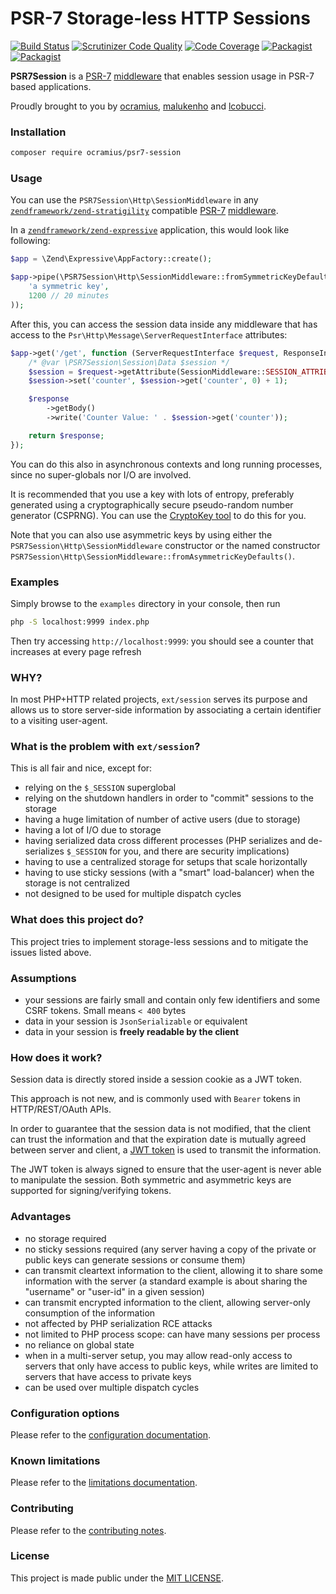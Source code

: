 # PSR-7 Storage-less HTTP Sessions

[![Build Status](https://travis-ci.org/Ocramius/PSR7Session.svg)](https://travis-ci.org/Ocramius/PSR7Session)
[![Scrutinizer Code Quality](https://scrutinizer-ci.com/g/Ocramius/PSR7Session/badges/quality-score.png?b=master)](https://scrutinizer-ci.com/g/Ocramius/PSR7Session/?branch=master)
[![Code Coverage](https://scrutinizer-ci.com/g/Ocramius/PSR7Session/badges/coverage.png?b=master)](https://scrutinizer-ci.com/g/Ocramius/PSR7Session/?branch=master)
[![Packagist](https://img.shields.io/packagist/v/ocramius/psr7-session.svg)](https://packagist.org/packages/ocramius/psr7-session)
[![Packagist](https://img.shields.io/packagist/vpre/ocramius/psr7-session.svg)](https://packagist.org/packages/ocramius/psr7-session)

**PSR7Session** is a [PSR-7](http://www.php-fig.org/psr/psr-7/)
[middleware](https://mwop.net/blog/2015-01-08-on-http-middleware-and-psr-7.html) that enables
session usage in PSR-7 based applications.

Proudly brought to you by [ocramius](https://github.com/Ocramius), [malukenho](https://github.com/malukenho) and [lcobucci](https://github.com/lcobucci).

### Installation

```sh
composer require ocramius/psr7-session
```

### Usage

You can use the `PSR7Session\Http\SessionMiddleware` in any 
[`zendframework/zend-stratigility`](https://github.com/zendframework/zend-stratigility)
compatible [PSR-7](http://www.php-fig.org/psr/psr-7/)
[middleware](https://github.com/zendframework/zend-stratigility/blob/1.1.2/src/MiddlewareInterface.php).

In a [`zendframework/zend-expressive`](https://github.com/zendframework/zend-expressive)
application, this would look like following:

```php
$app = \Zend\Expressive\AppFactory::create();

$app->pipe(\PSR7Session\Http\SessionMiddleware::fromSymmetricKeyDefaults(
    'a symmetric key',
    1200 // 20 minutes
));
```

After this, you can access the session data inside any middleware that
has access to the `Psr\Http\Message\ServerRequestInterface` attributes:

```php
$app->get('/get', function (ServerRequestInterface $request, ResponseInterface $response) : ResponseInterface {
    /* @var \PSR7Session\Session\Data $session */
    $session = $request->getAttribute(SessionMiddleware::SESSION_ATTRIBUTE);
    $session->set('counter', $session->get('counter', 0) + 1);

    $response
        ->getBody()
        ->write('Counter Value: ' . $session->get('counter'));

    return $response;
});
```

You can do this also in asynchronous contexts and long running processes,
since no super-globals nor I/O are involved.

It is recommended that you use a key with lots of entropy, preferably
generated using a cryptographically secure pseudo-random number generator
(CSPRNG). You can use the [CryptoKey tool](https://github.com/AndrewCarterUK/CryptoKey)
to do this for you.

Note that you can also use asymmetric keys by using either the
`PSR7Session\Http\SessionMiddleware` constructor or the named
constructor `PSR7Session\Http\SessionMiddleware::fromAsymmetricKeyDefaults()`.

### Examples

Simply browse to the `examples` directory in your console, then run

```sh
php -S localhost:9999 index.php
```

Then try accessing `http://localhost:9999`: you should see a counter
that increases at every page refresh

### WHY?

In most PHP+HTTP related projects, `ext/session` serves its purpose and
allows us to store server-side information by associating a certain
identifier to a visiting user-agent.

### What is the problem with `ext/session`?

This is all fair and nice, except for:

 * relying on the `$_SESSION` superglobal
 * relying on the shutdown handlers in order to "commit" sessions to the 
   storage
 * having a huge limitation of number of active users (due to storage)
 * having a lot of I/O due to storage
 * having serialized data cross different processes (PHP serializes and
   de-serializes `$_SESSION` for you, and there are security implications)
 * having to use a centralized storage for setups that scale horizontally
 * having to use sticky sessions (with a "smart" load-balancer) when the
   storage is not centralized
 * not designed to be used for multiple dispatch cycles

### What does this project do?

This project tries to implement storage-less sessions and to mitigate the
issues listed above.

### Assumptions

 * your sessions are fairly small and contain only few identifiers and
   some CSRF tokens. Small means `< 400` bytes
 * data in your session is `JsonSerializable` or equivalent
 * data in your session is **freely readable by the client**

### How does it work?

Session data is directly stored inside a session cookie as a JWT token.

This approach is not new, and is commonly used with `Bearer` tokens in
HTTP/REST/OAuth APIs.

In order to guarantee that the session data is not modified, that the
client can trust the information and that the expiration date is
mutually agreed between server and client, a [JWT token](https://tools.ietf.org/html/rfc7519)
is used to transmit the information.

The JWT token is always signed to ensure that the user-agent is never
able to manipulate the session.
Both symmetric and asymmetric keys are supported for signing/verifying
tokens.

### Advantages

 * no storage required
 * no sticky sessions required (any server having a copy of the private or 
   public keys can generate sessions or consume them)
 * can transmit cleartext information to the client, allowing it to share
   some information with the server (a standard example is about sharing the
   "username" or "user-id" in a given session)
 * can transmit encrypted information to the client, allowing server-only
   consumption of the information
 * not affected by PHP serialization RCE attacks
 * not limited to PHP process scope: can have many sessions per process
 * no reliance on global state
 * when in a multi-server setup, you may allow read-only access to servers
   that only have access to public keys, while writes are limited to
   servers that have access to private keys
 * can be used over multiple dispatch cycles

### Configuration options

Please refer to the [configuration documentation](docs/configuration.md).

### Known limitations

Please refer to the [limitations documentation](docs/limitations.md).

### Contributing

Please refer to the [contributing notes](CONTRIBUTING.md).

### License

This project is made public under the [MIT LICENSE](LICENSE).
